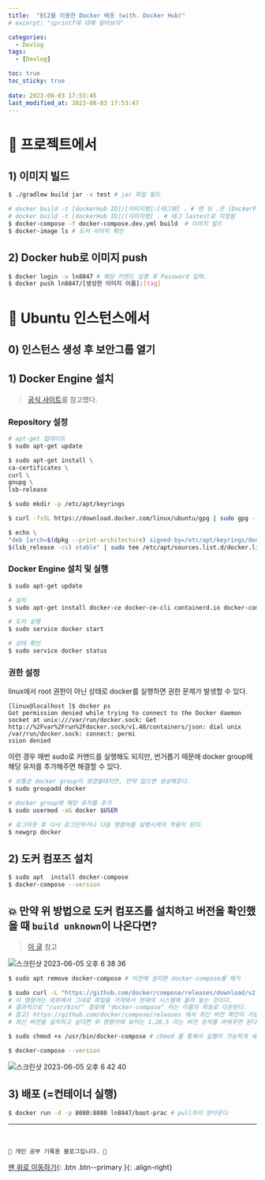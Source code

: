 ```yaml
---
title:  "EC2를 이용한 Docker 배포 (with. Docker Hub)"
# excerpt: "sprintf에 대해 알아보자"

categories:
  - Devlog
tags:
  - [Devlog]

toc: true
toc_sticky: true
 
date: 2023-08-03 17:53:45
last_modified_at: 2023-08-03 17:53:47
---
```


# 📌 프로젝트에서
## 1) 이미지 빌드
```bash
$ ./gradlew build jar -x test # jar 파일 빌드

# docker build -t [dockerHub ID]/[이미지명]:[태그명] . # 맨 뒤 .은 [DockerFile위치]
# docker build -t [dockerHub ID]/[이미지명] . # 태그 lastest로 지정됨
$ docker-compose -f docker-compose.dev.yml build  # 이미지 빌드 
$ docker-image ls # 도커 이미지 확인 
```

## 2) Docker hub로 이미지 push
```bash
$ docker login -u ln8847 # 해당 커맨드 실행 후 Password 입력.
$ docker push ln8847/[생성한 이미지 이름]:[tag]
```


# 📌 Ubuntu 인스턴스에서

## 0) 인스턴스 생성 후 보안그룹 열기



## 1) Docker Engine 설치
> [공식 사이트](https://docs.docker.com/engine/install/ubuntu/)를 참고했다.

### Repository 설정
```bash
# apt-get 업데이트
$ sudo apt-get update

$ sudo apt-get install \
ca-certificates \
curl \
gnupg \
lsb-release

$ sudo mkdir -p /etc/apt/keyrings

$ curl -fsSL https://download.docker.com/linux/ubuntu/gpg | sudo gpg --dearmor -o /etc/apt/keyrings/docker.gpg

$ echo \
"deb [arch=$(dpkg --print-architecture) signed-by=/etc/apt/keyrings/docker.gpg] https://download.docker.com/linux/ubuntu \
$(lsb_release -cs) stable" | sudo tee /etc/apt/sources.list.d/docker.list > /dev/null
```

### Docker Engine 설치 및 실행
```bash
$ sudo apt-get update

# 설치
$ sudo apt-get install docker-ce docker-ce-cli containerd.io docker-compose-plugin

# 도커 실행
$ sudo service docker start

# 상태 확인
$ sudo service docker status
```

### 권한 설정
linux에서 root 권한이 아닌 상태로 docker를 실행하면 권한 문제가 발생할 수 있다.
```
[linux@localhost ]$ docker ps
Got permission denied while trying to connect to the Docker daemon socket at unix:///var/run/docker.sock: Get http://%2Fvar%2Frun%2Fdocker.sock/v1.40/containers/json: dial unix /var/run/docker.sock: connect: permi
ssion denied
```
이런 경우 매번 sudo로 커맨드를 실행해도 되지만, 번거롭기 때문에 docker group에 해당 유저를 추가해주면 해결할 수 있다.<br>
```bash
# 보통은 docker group이 생겼을테지만, 만약 없으면 생성해준다.
$ sudo groupadd docker

# docker group에 해당 유저를 추가
$ sudo usermod -aG docker $USER

# 로그아웃 후 다시 로그인하거나 다음 명령어를 실행시켜야 적용이 된다.
$ newgrp docker
```


## 2) 도커 컴포즈 설치

```bash
$ sudo apt  install docker-compose
$ docker-compose --version
```

## 💥 만약 위 방법으로 도커 컴포즈를 설치하고 버전을 확인했을 때 `build unknown`이 나온다면?
> [이 글](https://velog.io/@dailylifecoding/ubuntu-20.04-docker-and-dockercompose-install) 참고

![스크린샷 2023-06-05 오후 6 38 36](https://github.com/minju412/jenkins-test/assets/59405576/706400d2-1be3-4fce-8d07-c469c58128a7)

```bash
$ sudo apt remove docker-compose # 이전에 설치한 docker-compose를 제거

$ sudo curl -L "https://github.com/docker/compose/releases/download/v2.5.0/docker-compose-$(uname -s)-$(uname -m)" -o /usr/bin/docker-compose
# 이 명령어는 외부에서 그대로 파일을 가져와서 현재의 시스템에 올려 놓는 것이다.
# 결과적으로 "/usr/bin/" 경로에 "docker-compose" 라는 이름의 파일로 다운된다.
# 참고) https://github.com/docker/compose/releases 에서 최신 버전 확인이 가능하다.
# 최신 버전을 설치하고 싶다면 위 명령어에 보이는 1.28.5 라는 버전 숫자를 바꿔주면 된다!

$ sudo chmod +x /usr/bin/docker-compose # chmod 를 통해서 실행이 가능하게 세팅

$ docker-compose --version
```
![스크린샷 2023-06-05 오후 6 42 40](https://github.com/minju412/jenkins-test/assets/59405576/ad5fa9b1-c856-4e0d-927e-21664f91821c)




## 3) 배포 (=컨테이너 실행)
```bash
$ docker run -d -p 8080:8080 ln8847/boot-prac # pull까지 받아온다
```





***
<br>


    💛 개인 공부 기록용 블로그입니다. 👻

[맨 위로 이동하기](#){: .btn .btn--primary }{: .align-right}